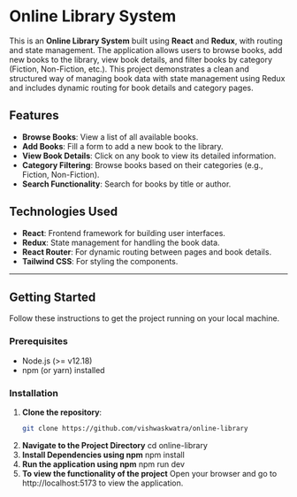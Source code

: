 # Online Library System

This is an **Online Library System** built using **React** and **Redux**, with routing and state management. The application allows users to browse books, add new books to the library, view book details, and filter books by category (Fiction, Non-Fiction, etc.). This project demonstrates a clean and structured way of managing book data with state management using Redux and includes dynamic routing for book details and category pages.

## Features

- **Browse Books**: View a list of all available books.
- **Add Books**: Fill a form to add a new book to the library.
- **View Book Details**: Click on any book to view its detailed information.
- **Category Filtering**: Browse books based on their categories (e.g., Fiction, Non-Fiction).
- **Search Functionality**: Search for books by title or author.
  
## Technologies Used

- **React**: Frontend framework for building user interfaces.
- **Redux**: State management for handling the book data.
- **React Router**: For dynamic routing between pages and book details.
- **Tailwind CSS**: For styling the components.

---

## Getting Started

Follow these instructions to get the project running on your local machine.

### Prerequisites

- Node.js (>= v12.18)
- npm (or yarn) installed

### Installation

1. **Clone the repository**:
   ```bash
   git clone https://github.com/vishwaskwatra/online-library
2. **Navigate to the Project Directory**
   cd online-library
3. **Install Dependencies using npm**
    npm install
4. **Run the application using npm**
    npm run dev
5. **To view the functionality of the project**
    Open your browser and go to http://localhost:5173 to view the application.
